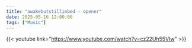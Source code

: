 ```yaml
---
title: "awakebutstillinbed - opener"
date: 2025-05-16 12:00:00
tags: ["Music"]
---
```


{{< youtube link="https://www.youtube.com/watch?v=cz22Uh55VIw" >}}
